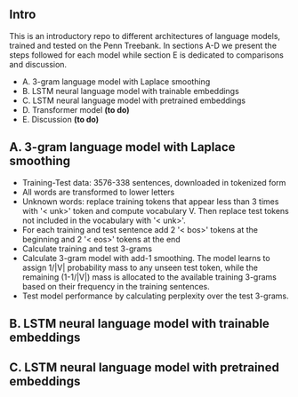 ## Intro
This is an introductory repo to different architectures of language models, trained and tested on the Penn Treebank. In sections A-D we present the steps followed for each model while section E is dedicated to comparisons and discussion.
- A. 3-gram language model with Laplace smoothing
- B. LSTM neural language model with trainable embeddings
- C. LSTM neural language model with pretrained embeddings
- D. Transformer model **(to do)**
- E. Discussion **(to do)**

## A. 3-gram language model with Laplace smoothing
- Training-Test data: 3576-338 sentences, downloaded in tokenized form
- All words are transformed to lower letters
- Unknown words: replace training tokens that appear less than 3 times with '< unk>' token and compute vocabulary V.
  Then replace test tokens not included in the vocabulary with '< unk>'.
- For each training and test sentence add 2 '< bos>' tokens at the beginning and 2 '< eos>' tokens at the end
- Calculate training and test 3-grams
- Calculate 3-gram model with add-1 smoothing. The model learns to assign 1/|V| probability mass to any unseen test token, while the remaining (1-1/|V|) mass is allocated to the available training 3-grams based on their frequency in the training sentences. 
- Test model performance by calculating perplexity over the test 3-grams.

## B. LSTM neural language model with trainable embeddings

## C. LSTM neural language model with pretrained embeddings

